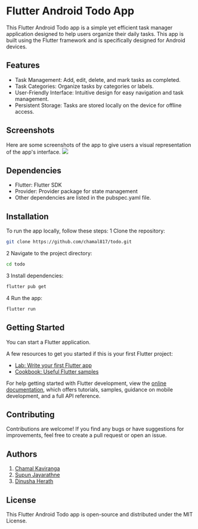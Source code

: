 # Flutter Android Todo App

This Flutter Android Todo app is a simple yet efficient task manager application designed to help users organize their daily tasks. This app is built using the Flutter framework and is specifically designed for Android devices.

## Features
- Task Management: Add, edit, delete, and mark tasks as completed.
- Task Categories: Organize tasks by categories or labels.
- User-Friendly Interface: Intuitive design for easy navigation and task management.
- Persistent Storage: Tasks are stored locally on the device for offline access.

## Screenshots
Here are some screenshots of the app to give users a visual representation of the app's interface.
![](https://i.ibb.co/jTpMn1s/0111.png)

## Dependencies
- Flutter: Flutter SDK
- Provider: Provider package for state management
- Other dependencies are listed in the pubspec.yaml file.

## Installation
To run the app locally, follow these steps:
1 Clone the repository:
```sh
git clone https://github.com/chamal817/todo.git
```

2 Navigate to the project directory:
```sh
cd todo
```

3 Install dependencies:
```sh
flutter pub get
```

4 Run the app:
```sh
flutter run
```

## Getting Started

You can start a Flutter application.

A few resources to get you started if this is your first Flutter project:

- [Lab: Write your first Flutter app](https://docs.flutter.dev/get-started/codelab)
- [Cookbook: Useful Flutter samples](https://docs.flutter.dev/cookbook)

For help getting started with Flutter development, view the
[online documentation](https://docs.flutter.dev/), which offers tutorials,
samples, guidance on mobile development, and a full API reference.

## Contributing
Contributions are welcome! If you find any bugs or have suggestions for improvements, feel free to create a pull request or open an issue.
## Authors
1. [Chamal Kaviranga](https://github.com/chamal817 "Chamal Kaviranga")
2. [Supun Jayarathne](https://github.com/Supun-Jayarathne "Supun Jayarathne")
3. [Dinusha Herath](https://github.com/dinushahearth "Dinusha Herath")

## License
This Flutter Android Todo app is open-source and distributed under the MIT License.

